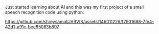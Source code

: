 Just started learning about AI and this was my first project of a small speech recognition code using python:



https://github.com/shreysamal/JARVIS/assets/146011226/f7931698-7fe4-42d1-a91c-bee85083b897
